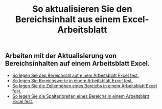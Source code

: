 ﻿---
title: So aktualisieren Sie den Bereichsinhalt aus einem Excel-Arbeitsblatt
second_title: Aspose.Cells Cloud Documen
linktitle: Aktualisierung
type: docs
url: /de/ranges/update/
keywords: How to update range content from an Excel worksheet
description: Aspose.Cells Cloud REST API unterstützt die Aktualisierung von Bereichsinhalten aus einem Excel Arbeitsblatt. SDK unterstützt verschiedene Entwicklungssprachen. Dazu gehören Android, C#, Go, Java, NodeJS, Perl, PHP, Python, Ruby und Swift
weight: 20
kwords: Excel, Office Cloud, REST API, Tabellenkalkulation, PDF, CSV, Json, Markdown, So aktualisieren Sie den Bereichsinhalt aus einem Excel-Arbeitsblatt
---
## Arbeiten mit der Aktualisierung von Bereichsinhalten auf einem Arbeitsblatt Excel.


- [So legen Sie den Bereichsstil auf einem Arbeitsblatt Excel fest.](/cells/de/ranges/update/style/) 
- [So legen Sie Bereichswerte in einem Arbeitsblatt Excel fest.](/cells/de/ranges/update/values/) 
- [So legen Sie die Zeilenhöhen eines Bereichs in einem Arbeitsblatt Excel fest.](/cells/de/ranges/update/row-height/) 
- [So legen Sie die Spaltenbreiten eines Bereichs in einem Arbeitsblatt Excel fest.](/cells/de/ranges/update/column-width/) 
